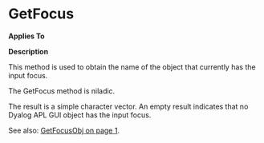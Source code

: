 




<h1 class="heading"><span class="name">GetFocus</span></h1>

**Applies To**


**Description**


This method is used to obtain the name of the object that currently has the input focus.


The GetFocus method is niladic.


The result is a simple character vector. An empty result indicates that no Dyalog APL GUI object has the input focus.


See also: [GetFocusObj on page 1](getfocusobj.md).



